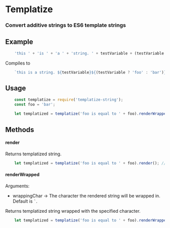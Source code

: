 # Templatize
### Convert additive strings to ES6 template strings

## Example
```javascript
    'this ' + 'is ' + 'a ' + 'string. ' + testVariable + (testVariable ? 'foo' : 'bar')
```

Compiles to

```javascript
    `this is a string. ${testVariable}${(testVariable ? 'foo' : 'bar')}`
```

## Usage
```javascript
    const templatize = require('templatize-string');
    const foo = 'bar';

    let templatized = templatize('foo is equal to ' + foo).renderWrapped(); // Will return `foo is equal to ${foo}`

```

## Methods
#### render
Returns templatized string.
```javascript
    let templatized = templatize('foo is equal to ' + foo).render(); // Will return 'foo is equal to ${foo}'
```

#### renderWrapped
Arguments:
- wrappingChar -> The character the rendered string will be wrapped in. Default is ``` ` ```.

Returns templatized string wrapped with the specified character.
```javascript
    let templatized = templatize('foo is equal to ' + foo).renderWrapped(); // Will return `foo is equal to ${foo}`

```
